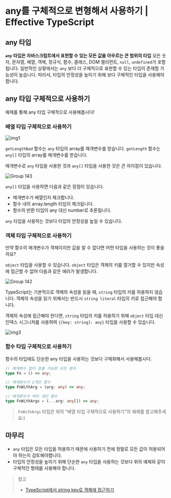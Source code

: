 # any를 구체적으로 변형해서 사용하기 | Effective TypeScript

## any 타입
***`any`* 타입은 자바스크립트에서 표현할 수 있는 모든 값을 아우르는 큰 범위의 타입** 모든 숫자, 문자열, 배열, 객체, 정규식, 함수, 클래스, DOM 앨리먼트, `null`, `undefined`가 포함됩니다.
일반적인 상황에서는 `any` 보다 더 구체적으로 표현할 수 있는 타입이 존재할 가능성이 높습니다.
따라서, 타입의 안정성을 높이기 위해 보다 구체적인 타입을 사용해야 합니다.

## any 타입 구체적으로 사용하기

예제를 통해 any 타입 구체적으로 사용해봅시다!

### 배열 타입 구체적으로 사용하기

![img1](https://github.com/Bori-github/Effective_TypeScript/assets/85009583/1bc90eea-9785-4059-944d-0e52db10d95f)

`getLengthBad` 함수는 `any` 타입의 array를 매개변수를 받습니다.
`getLength` 함수는 `any[]` 타입의 array를 매개변수를 받습니다.

매개변수로 `any` 타입을 사용한 것과 `any[]` 타입을 사용한 것은 큰 차이점이 있습니다.

![Group 143](https://github.com/Bori-github/Effective_TypeScript/assets/85009583/68a98ec4-7c83-44b3-b6b4-8d9dfb0744ce)

`any[]` 타입을 사용하면 다음과 같은 장점이 있습니다.
- 매개변수가 배열인지 체크합니다.
- 함수 내의 array.length 타입이 체크됩니다.
- 함수의 반환 타입이 any 대신 number로 추론됩니다.

`any` 타입을 사용하는 것보다 타입의 안정성을 높일 수 있습니다.

### 객체 타입 구체적으로 사용하기

만약 함수의 매개변수가 객체이지만 값을 알 수 없다면 어떤 타입을 사용하는 것이 좋을까요?

`object` 타입을 사용할 수 있습니다.
`object` 타입은 객체의 키를 열거할 수 있지만 속성에 접근할 수 없어 다음과 같은 에러가 발생합니다.

![Group 142](https://github.com/Bori-github/Effective_TypeScript/assets/85009583/fb8d56cb-1760-4734-b877-d535e280e421)

TypeScript는 기본적으로 객체의 속성을 읽을 때, `string` 타입의 키를 허용하지 않습니다. 객체의 속성을 읽기 위해서는 반드시 `string literal` 타입의 키로 접근해야 합니다.

객체의 속성에 접근해야 한다면, `string` 타입의 키를 허용하기 위해 `object` 타입 대신 인덱스 시그니처를 사용하여 `{[key: string]: any}` 타입을 사용할 수 있습니다.

![img3](https://github.com/Bori-github/Effective_TypeScript/assets/85009583/63769327-cc60-4ba3-9138-64a9a6ff9109)

### 함수 타입 구체적으로 사용하기

함수의 타입에도 단순한 any 타입을 사용하는 것보다 구체화해서 사용해봅시다.

```typescript
// 매개변수 없이 호출 가능한 모든 함수
type Fn = () => any;

// 매개변수가 1개인 함수
type FnWithArg = (arg: any) => any;

// 매개변수가 여러 개인 함수
type FnWithArgs = (...arg: any[]) => any;
```

> `FnWithArgs` 타입은 위의 "배열 타입 구체적으로 사용하기"의 예제를 참고해주세요:)

## 마무리
- `any` 타입은 모든 타입을 허용하기 때문에 사용하기 전에 정말로 모든 값이 허용되어야 하는지 검토해야합니다.
- 타입의 안정성을 높이기 위해 단순한 `any` 타입을 사용하는 것보다 위의 예제와 같이 구체적인 형태를 사용해야 합니다.

> 참고
> - [TypeScript에서 string key로 객체에 접근하기](https://soopdop.github.io/2020/12/01/index-signatures-in-typescript/)
